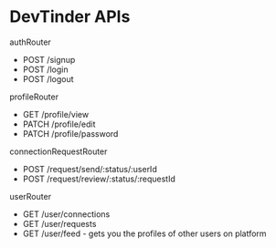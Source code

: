 # DevTinder APIs

authRouter
- POST /signup
- POST /login
- POST /logout

profileRouter
- GET /profile/view
- PATCH /profile/edit
- PATCH /profile/password

connectionRequestRouter
- POST /request/send/:status/:userId
- POST /request/review/:status/:requestId

userRouter
- GET /user/connections
- GET /user/requests
- GET /user/feed - gets you the profiles of other users on platform
